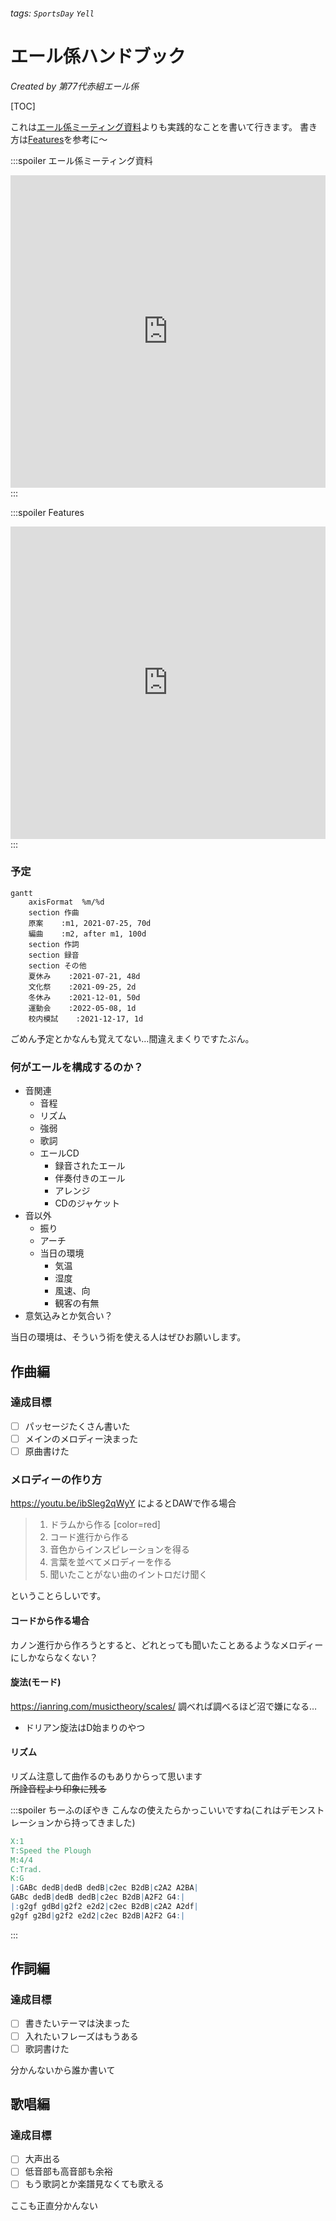 ###### tags: `SportsDay` `Yell`
# エール係ハンドブック

*Created by 第77代赤組エール係*

[TOC]

これは[エール係ミーティング資料](https://hackmd.io/@kazuneko/rJtl8jS0O)よりも実践的なことを書いて行きます。
書き方は[Features](https://hackmd.io/features")を参考に〜

:::spoiler エール係ミーティング資料
<iframe width="100%" height="500" src="https://hackmd.io/@kazuneko/rJtl8jS0O" frameborder="0"></iframe>
:::

:::spoiler Features
<iframe width = "100%" height = "500"
src="https://hackmd.io/features"
frameborder="0"></iframe>
:::

### 予定
```mermaid
gantt
    axisFormat  %m/%d
    section 作曲
    原案    :m1, 2021-07-25, 70d
    編曲    :m2, after m1, 100d
    section 作詞
    section 録音
    section その他
    夏休み    :2021-07-21, 48d
    文化祭    :2021-09-25, 2d
    冬休み    :2021-12-01, 50d
    運動会    :2022-05-08, 1d
    校内模試    :2021-12-17, 1d
```
ごめん予定とかなんも覚えてない…間違えまくりですたぶん。
### 何がエールを構成するのか？
* 音関連
    * 音程
    * リズム
    * 強弱
    * 歌詞
    * エールCD
        * 録音されたエール
        * 伴奏付きのエール
        * アレンジ
        * CDのジャケット
* 音以外
    * 振り
    * アーチ
    * 当日の環境
        * 気温
        * 湿度
        * 風速、向
        * 観客の有無
* 意気込みとか気合い？

当日の環境は、そういう術を使える人はぜひお願いします。


## 作曲編
### 達成目標

- [ ] パッセージたくさん書いた
- [ ] メインのメロディー決まった
- [ ] 原曲書けた

### メロディーの作り方
https://youtu.be/ibSleg2qWyY によるとDAWで作る場合

>1. ドラムから作る
[color=red]
>2. コード進行から作る
>3. 音色からインスピレーションを得る
>4. 言葉を並べてメロディーを作る
>5. 聞いたことがない曲のイントロだけ聞く

ということらしいです。

#### コードから作る場合
カノン進行から作ろうとすると、どれとっても聞いたことあるようなメロディーにしかならなくない？

#### 旋法(モード)
https://ianring.com/musictheory/scales/
調べれば調べるほど沼で嫌になる…
* ドリアン旋法はD始まりのやつ

#### リズム
リズム注意して曲作るのもありからって思います  
~~所詮音程より印象に残る~~

:::spoiler ちーふのぼやき
こんなの使えたらかっこいいですね(これはデモンストレーションから持ってきました)

```abc
X:1
T:Speed the Plough
M:4/4
C:Trad.
K:G
|:GABc dedB|dedB dedB|c2ec B2dB|c2A2 A2BA|
GABc dedB|dedB dedB|c2ec B2dB|A2F2 G4:|
|:g2gf gdBd|g2f2 e2d2|c2ec B2dB|c2A2 A2df|
g2gf g2Bd|g2f2 e2d2|c2ec B2dB|A2F2 G4:|
```
:::

## 作詞編
### 達成目標

- [ ] 書きたいテーマは決まった
- [ ] 入れたいフレーズはもうある
- [ ] 歌詞書けた

分かんないから誰か書いて

## 歌唱編
### 達成目標

- [ ] 大声出る
- [ ] 低音部も高音部も余裕
- [ ] もう歌詞とか楽譜見なくても歌える

ここも正直分かんない